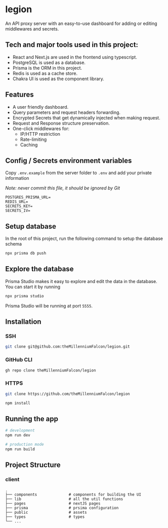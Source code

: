 # legion

An API proxy server with an easy-to-use dashboard for adding or editing middlewares and secrets.

## Tech and major tools used in this project:

- React and Next.js are used in the frontend using typescript.
- PostgreSQL is used as a database.
- Prisma is the ORM in this project.
- Redis is used as a cache store.
- Chakra UI is used as the component library.

## Features
- A user friendly dashboard.
- Query parameters and request headers forwarding.
- Encrypted Secrets that get dynamically injected when making request.
- Request and Response structure preservation.
- One-click middlewares for:
  - IP/HTTP restriction
  - Rate-limiting
  - Caching

## Config / Secrets environment variables

Copy `.env.example` from the server folder to `.env` and add your private information

*Note: never commit this file, it should be ignored by Git*

```
POSTGRES_PRISMA_URL=
REDIS_URL=
SECRETS_KEY=
SECRETS_IV=
```

## Setup database
In the root of this project, run the following command to setup the database schema
```bash
npx prisma db push
```

## Explore the database
Prisma Studio makes it easy to explore and edit the data in the database. You can start it by running
```bash
npx prisma studio
```
Prisma Studio will be running at port `5555`.

## Installation

### SSH

```bash
git clone git@github.com:theMillenniumFalcon/legion.git
```

### GitHub CLI

```bash
gh repo clone theMillenniumFalcon/legion
```

### HTTPS

```bash
git clone https://github.com/theMillenniumFalcon/legion
```


```bash
npm install
```

## Running the app

```bash
# development
npm run dev

# production mode
npm run build
```

## Project Structure

### client
    .
    ├── components              # components for building the UI
    ├── lib                     # all the util functions
    ├── pages                   # nextJS pages
    ├── prisma                  # prsima configuration
    ├── public                  # assets
    ├── types                   # types
    └── ...